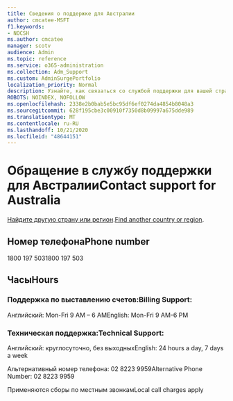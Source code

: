 ```yaml
---
title: Сведения о поддержке для Австралии
author: cmcatee-MSFT
f1.keywords:
- NOCSH
ms.author: cmcatee
manager: scotv
audience: Admin
ms.topic: reference
ms.service: o365-administration
ms.collection: Adm_Support
ms.custom: AdminSurgePortfolio
localization_priority: Normal
description: Узнайте, как связаться со службой поддержки для вашей страны или региона.
ROBOTS: NOINDEX, NOFOLLOW
ms.openlocfilehash: 2338e2b0bab5e5bc95df6ef0274da4854b8048a3
ms.sourcegitcommit: 628f195cbe3c00910f7350d8b09997a675dde989
ms.translationtype: MT
ms.contentlocale: ru-RU
ms.lasthandoff: 10/21/2020
ms.locfileid: "48644151"
---
```

# <a name="contact-support-for-australia"></a><span data-ttu-id="19b80-103">Обращение в службу поддержки для Австралии</span><span class="sxs-lookup"><span data-stu-id="19b80-103">Contact support for Australia</span></span>

<span data-ttu-id="19b80-104">[Найдите другую страну или регион](../contact-support-for-business-products.md).</span><span class="sxs-lookup"><span data-stu-id="19b80-104">[Find another country or region](../contact-support-for-business-products.md).</span></span>

## <a name="phone-number"></a><span data-ttu-id="19b80-105">Номер телефона</span><span class="sxs-lookup"><span data-stu-id="19b80-105">Phone number</span></span>
<span data-ttu-id="19b80-106">1800 197 503</span><span class="sxs-lookup"><span data-stu-id="19b80-106">1800 197 503</span></span>

## <a name="hours"></a><span data-ttu-id="19b80-107">Часы</span><span class="sxs-lookup"><span data-stu-id="19b80-107">Hours</span></span>
### <a name="billing-support"></a><span data-ttu-id="19b80-108">Поддержка по выставлению счетов:</span><span class="sxs-lookup"><span data-stu-id="19b80-108">Billing Support:</span></span>

<span data-ttu-id="19b80-109">Английский: Mon-Fri 9 AM – 6 AM</span><span class="sxs-lookup"><span data-stu-id="19b80-109">English: Mon-Fri 9 AM-6 PM</span></span>

### <a name="technical-support"></a><span data-ttu-id="19b80-110">Техническая поддержка:</span><span class="sxs-lookup"><span data-stu-id="19b80-110">Technical Support:</span></span>

<span data-ttu-id="19b80-111">Английский: круглосуточно, без выходных</span><span class="sxs-lookup"><span data-stu-id="19b80-111">English: 24 hours a day, 7 days a week</span></span>

<span data-ttu-id="19b80-112">Альтернативный номер телефона: 02 8223 9959</span><span class="sxs-lookup"><span data-stu-id="19b80-112">Alternative Phone Number: 02 8223 9959</span></span>

<span data-ttu-id="19b80-113">Применяются сборы по местным звонкам</span><span class="sxs-lookup"><span data-stu-id="19b80-113">Local call charges apply</span></span>
